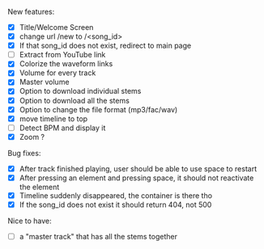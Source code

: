 New features:
- [x] Title/Welcome Screen
- [x] change url /new to /<song_id>
- [x] If that song_id does not exist, redirect to main page
- [ ] Extract from YouTube link
- [x] Colorize the waveform links
- [x] Volume for every track
- [x] Master volume
- [x] Option to download individual stems
- [x] Option to download all the stems
- [x] Option to change the file format (mp3/fac/wav)
- [x] move timeline to top
- [ ] Detect BPM and display it
- [x] Zoom ?

Bug fixes:
- [x] After track finished playing, user should be able to use space to restart
- [x] After pressing an element and pressing space, it should not reactivate the element
- [x] Timeline suddenly disappeared, the container is there tho
- [x] If the song_id does not exist it should return 404, not 500

Nice to have:
- [ ] a "master track" that has all the stems together